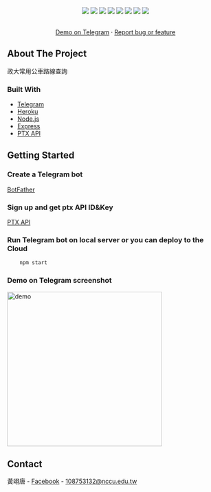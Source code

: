 <div align="center">
    <img src="https://img.shields.io/github/issues/s1031432/nccubus">
    <img src="https://img.shields.io/github/forks/s1031432/nccubus">
    <img src="https://img.shields.io/github/stars/s1031432/nccubus">
    <img src="https://img.shields.io/github/license/s1031432/nccubus">
    <img src="https://img.shields.io/badge/Node.js-v14.18.1-brightgreen">
    <img src="https://img.shields.io/badge/express-4.17.3-brightgreen">
    <img src="https://img.shields.io/badge/jssha-3.2.0-brightgreen">
    <img src="https://img.shields.io/badge/node--telegram--bot--api-0.56.0-brightgreen">
</div>
<!-- PROJECT LOGO -->
<div align="center">
  <p align="center">
    <br />
    <a href="https://t.me/NCCU_bot">Demo on Telegram</a>
    ·
    <a href="mailto:108753132@nccu.edu.tw">Report bug or feature</a>
  </p>
</div>

<!-- ABOUT THE PROJECT -->
## About The Project
政大常用公車路線查詢

### Built With

* [Telegram](https://web.telegram.org/k/)
* [Heroku](https://dashboard.heroku.com/)
* [Node.js](https://nodejs.org/en/)
* [Express](https://expressjs.com/zh-tw/)
* [PTX API](https://ptx.transportdata.tw/PTX/)

<!-- GETTING STARTED -->
## Getting Started

### Create a Telegram bot 
[BotFather](https://t.me/botfather)

### Sign up and get ptx API ID&Key
[PTX API](https://ptx.transportdata.tw/PTX/)

### Run Telegram bot on local server or you can deploy to the Cloud
```sh
    npm start
```
### Demo on Telegram screenshot
<img src="https://i.imgur.com/wMiFkQe.jpg" alt="demo" style="width:360px;"/>


<!-- CONTACT -->
## Contact

黃翊唐 - [Facebook](https://fb.com/ty80517) - 108753132@nccu.edu.tw
